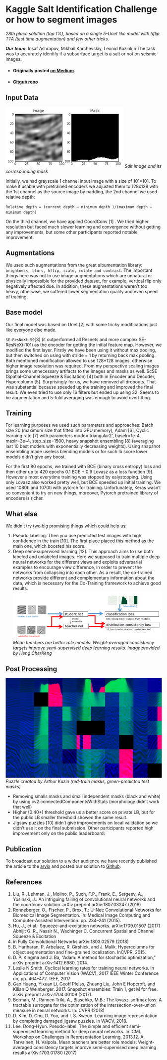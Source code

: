 # Kaggle Salt Identification Challenge or how to segment images

*28th place solution (top 1%), based on a single 5-Unet like model with hflip TTA (test time augmentation) and few other tricks.*

***Our team***: Insaf Ashrapov, Mikhail Karchevskiy, Leonid Kozinkin
The task was to accurately identify if a subsurface target is a salt or not on seismic images.

* #### Originally posted [on Medium](https://medium.com/me/stats/post/7fc502d1c3c3).
* #### [Gitgub repo](https://github.com/Diyago/Automatic-salt-deposits-segmentation)

## Input Data

![salts.png](/images/kaggle-salt/salts.png)
*Salt image and its corresponding mask*

Initially, we had grayscale 1 channel input image with a size of 101*101. To make it usable with pretrained encoders we adjusted them to 128x128 with the 1st channel as the source image by padding, the 2nd channel we used relative depth:

`Relative depth = (current depth — minimum depth )/(maximum depth — minimum depth)`

On the third channel, we have applied CoordConv [1] . We tried higher resolution but faced much slower learning and convergence without getting any improvements, but some other participants reported notable improvement.

## Augmentations

We used such augmentations from the great albumentation library: `brightness, blurs, hflip, scale, rotate and contrast`. The important things here was not to use image augmentations which are unnatural or physically impossible for the provided dataset, for example, vertical flip only negatively affected due. In addition, these augmentations weren’t too heavy, otherwise, we suffered lower segmentation quality and even speed of training.

## Base model

Our final model was based on Unet [2] with some tricky modifications just like everyone else made.

`SE-ResNeXt-50`[3] (it outperformed all Resnets and more complex SE-ResNeXt-101) as the encoder for getting the initial feature map. However, we modified the first layer. Firstly we have been using it without max pooling, but then switched on using with stride = 1 by returning back max pooling. Both mentioned modification allowed to use 128*128 images, otherwise higher image resolution was required. From my perspective scaling images brings some unnecessary artifacts to the images and masks as well.
ScSE (Spatial-Channel Squeeze & Excitation) [4] both in Encoder and Decoder, Hypercolumn [5].
Surprisingly for us, we have removed all dropouts. That was substantial because speeded up the training and improved the final result. We even tried to use only 16 filters but ended up using 32. Seems to be augmentation and 5-fold averaging was enough to avoid overfitting.

## Training

For learning purposes we used such parameters and approaches:
Batch size 20 (maximum size that fitted into GPU memory), Adam [6], Cyclic learning rate [7] with parameters mode=’triangular2', baselr=1e-4, maxlr=3e-4, step_size=1500, heavy snapshot ensembling [8] (averaging last 10 best models with exponentially decreasing weights). Using snapshot ensembling made useless blending models or for such lb score lower models didn’t give any boost.

For the first 80 epochs, we trained with BCE (binary cross entropy) loss and then other up to 420 epochs 0.1 BCE + 0.9 Lovasz as a loss function [9]. However almost everytime training was stopped by ealystopping. Using only Lovasz also worked pretty well, but BCE speeded up initial training.
We used 1080ti and 1070ti with pytorch for training. Unfortunately, Keras wasn’t so convenient to try on new things, moreover, Pytorch pretrained library of encoders is richer.

## What else

We didn’t try two big promising things which could help us:

1) Pseudo labeling. Then you use predicted test images with high confidence in the train [10]. The first place placed this method as the main one, which boosted his score.
2) Deep semi-supervised learning [12]. This approach aims to use both labeled and unlabeled images. Here we supposed to train multiple deep neural networks for the different views and exploits adversarial examples to encourage view difference, in order to prevent the networks from collapsing into each other. As a result, the co-trained networks provide different and complementary information about the data, which is necessary for the Co-Training framework to achieve good results.
![studentnet.png](/images/kaggle-salt/studentnet.png)
*Mean teachers are better role models: Weight-averaged consistency targets improve semi-supervised deep learning results. Image provided by Heng CherKeng*

## Post Processing

![mosaik.jpg](/images/kaggle-salt/mosaik.jpg)
*Puzzle created by Arthur Kuzin (red-train masks, green-predicted test masks)*

* Removing smalls masks and small independent masks (black and white) by using cv2.connectedComponentsWithStats (morphology didn’t work that well) 
* Higher (0.40+) threshold gave us a better score on private LB, but for the public LB smaller threshold showed the same result.
* Jigsaw puzzles [10] didn’t give improvements on local validation so we didn’t use it on the final submission. Other participants reported high improvement only on the public leaderboard:

## Publication

To broadcast our solution to a wider audience we have recently published the article to the [arvix](https://arxiv.org/abs/1812.01429) and posted our solution to [Github](https://github.com/K-Mike/Automatic-salt-deposits-segmentation).

## References

1. Liu, R., Lehman, J., Molino, P., Such, F.P., Frank, E., Sergeev, A., Yosinski, J.: An intriguing failing of convolutional neural networks and the coordconv solution. arXiv preprint arXiv:1807.03247 (2018)
2. Ronneberger, O., Fischer, P., Brox, T.: U-Net: Convolutional Networks for Biomedical Image Segmentation. In: Medical Image Computing and Computer-Assisted Intervention. pp. 234–241 (2015).
3. Hu, J., et al.: Squeeze-and-excitation networks. arXiv:1709.01507 (2017)
Abhijit G. R., Nassir N., Wachinger C. Concurrent Spatial and Channel Squeeze & Excitation 
4. in Fully Convolutional Networks arXiv:1803.02579 (2018)
5. B. Hariharan, P. Arbeĺaez, R. Girshick, and J. Malik. Hypercolumns for object segmentation and fine-grained localization. InCVPR, 2015.
6. D. P. Kingma and J. Ba, “Adam: A method for stochastic optimization,” arXiv preprint arXiv:1412.6980, 2014.
7. Leslie N Smith. Cyclical learning rates for training neural networks. In Applications of Computer Vision (WACV), 2017 IEEE Winter Conference on, pp. 464–472. IEEE, 2017
8. Gao Huang, Yixuan Li, Geoff Pleiss, Zhuang Liu, John E Hopcroft, and Kilian Q Weinberger. 2017. Snapshot ensembles: Train 1, get M for free. arXiv preprint arXiv:1704.00109 (2017).
9. Berman, M., Rannen Triki, A., Blaschko, M.B.: The lovasz-softmax loss: A tractable surrogate for the optimization of the intersection-over-union measure in neural networks. In: CVPR (2018)
10. D. Kim, D. Cho, D. Yoo, and I. S. Kweon. Learning image representation by completing damaged jigsaw puzzles. In WACV, 2018.
11. Lee, Dong-Hyun. Pseudo-label: The simple and efficient semi-supervised learning method for deep neural networks. In ICML Workshop on Challenges in Representation Learning, 2013.12. A. Tarvainen, H. Valpola. Mean teachers are better role models: Weight-averaged consistency targets improve semi-supervised deep learning results arXiv:1703.01780 (2017)
